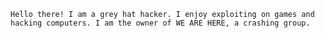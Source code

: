 ```Hello there! I am a grey hat hacker. I enjoy exploiting on games and hacking computers. I am the owner of WE ARE HERE, a crashing group.```
